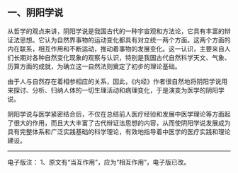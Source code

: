 ## 一、阴阳学说

从哲学的观点来讲，阴阳学说是我国古代的一种宇宙观和方法论，它具有丰富的辩证法思想。它认为自然界事物的运动变化都具有对立统一两个方面。这两个方面的内在联系，相互作用和不断运动，推动着事物的发展变化。这一认识，主要来自人们长期对各种自然变化现象的观察与认识，特别是我国古代自然科学天文、气象、历算方面的成就，为确立这一自然法则奠定了初步的理论基础。

由于人与自然存在着相参相应的关系，因此，《内经》作者很自然地将阴阳学说用来探讨、分析、归纳人体的一切生理活动和病理变化，于是演变为医学的阴阳学说。

阴阳学说与医学紧密结合后，不仅在总结前人医疗经验和发展中医学理论等方面起了很大的作用，而且大大丰富了古代辩证法思想的内容，从而使阴阳学说发展成为具有完整体系和广泛实践基础的科学理论，有效地指导着中医学的医疗实践和理论建设。

------
电子版注：
1、原文有“当互作用”，应为“相互作用”，电子版已改。
